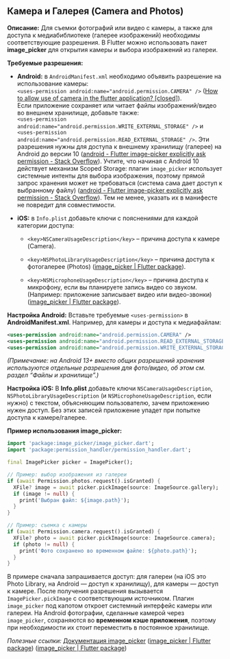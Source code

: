 ## Камера и Галерея (Camera and Photos)

**Описание:** Для съемки фотографий или видео с камеры, а также для доступа к медиабиблиотеке (галерее изображений) необходимы соответствующие разрешения. В Flutter можно использовать пакет **image_picker** для открытия камеры и выбора изображений из галереи.

**Требуемые разрешения:**

- **Android:** в `AndroidManifest.xml` необходимо объявить разрешение на использование камеры:  
    `<uses-permission android:name="android.permission.CAMERA" />` ([How to allow use of camera in the flutter application? [closed]](https://stackoverflow.com/questions/62776868/how-to-allow-use-of-camera-in-the-flutter-application#:~:text=,xml%20file)).  
    Если приложение сохраняет или читает файлы изображений/видео во внешнем хранилище, добавьте также:  
    `<uses-permission android:name="android.permission.WRITE_EXTERNAL_STORAGE" />` и  
    `<uses-permission android:name="android.permission.READ_EXTERNAL_STORAGE" />`. Эти разрешения нужны для доступа к внешнему хранилищу (галерее) на Android до версии 10 ([android - Flutter image-picker explicitly ask permission - Stack Overflow](https://stackoverflow.com/questions/69014145/flutter-image-picker-explicitly-ask-permission#:~:text=Permission%20needed%20to%20read%20and,xml)). Учтите, что начиная с Android 10 действует механизм Scoped Storage: плагин `image_picker` использует системные интенты для выбора изображения, поэтому прямой запрос хранения может не требоваться (система сама дает доступ к выбранному файлу) ([android - Flutter image-picker explicitly ask permission - Stack Overflow](https://stackoverflow.com/questions/69014145/flutter-image-picker-explicitly-ask-permission#:~:text=For%20Gallery%20pick%20it%20opens,about%20action%20get%20content)). Тем не менее, указать их в манифесте не повредит для совместимости.
    
- **iOS:** в `Info.plist` добавьте ключи с пояснениями для каждой категории доступа:
    
    - `<key>NSCameraUsageDescription</key>` – причина доступа к камере (Camera).
        
    - `<key>NSPhotoLibraryUsageDescription</key>` – причина доступа к фотогалерее (Photos) ([image_picker | Flutter package](https://pub.dev/packages/image_picker#:~:text=Add%20the%20following%20keys%20to,project%20root%3E%2Fios%2FRunner%2FInfo.plist)).
        
    - `<key>NSMicrophoneUsageDescription</key>` – причина доступа к микрофону, если вы планируете запись видео со звуком. (Например: приложение записывает видео или видео-звонки) ([image_picker | Flutter package](https://pub.dev/packages/image_picker#:~:text=%2A%20%60NSCameraUsageDescription%60%20,Description%20in%20the%20visual%20editor)).
        

**Настройка Android:** Вставьте требуемые `<uses-permission>` в **AndroidManifest.xml**. Например, для камеры и доступа к медиафайлам:

```xml
<uses-permission android:name="android.permission.CAMERA" />
<uses-permission android:name="android.permission.READ_EXTERNAL_STORAGE" />
<uses-permission android:name="android.permission.WRITE_EXTERNAL_STORAGE" />
```

_(Примечание: на Android 13+ вместо общих разрешений хранения используются отдельные разрешения для фото/видео, об этом см. раздел “Файлы и хранилище”.)_

**Настройка iOS:** В **Info.plist** добавьте ключи `NSCameraUsageDescription`, `NSPhotoLibraryUsageDescription` (и `NSMicrophoneUsageDescription`, если нужно) с текстом, объясняющим пользователю, зачем приложению нужен доступ. Без этих записей приложение упадет при попытке доступа к камере/галерее.

**Пример использования image_picker:**

```dart
import 'package:image_picker/image_picker.dart';
import 'package:permission_handler/permission_handler.dart';

final ImagePicker picker = ImagePicker();

// Пример: выбор изображения из галереи
if (await Permission.photos.request().isGranted) {
  XFile? image = await picker.pickImage(source: ImageSource.gallery);
  if (image != null) {
    print('Выбран файл: ${image.path}');
  }
}

// Пример: съемка с камеры
if (await Permission.camera.request().isGranted) {
  XFile? photo = await picker.pickImage(source: ImageSource.camera);
  if (photo != null) {
    print('Фото сохранено во временном файле: ${photo.path}');
  }
}
```

В примере сначала запрашивается доступ: для галереи (на iOS это Photo Library, на Android — доступ к хранилищу), для камеры — доступ к камере. После получения разрешения вызывается `ImagePicker.pickImage` с соответствующим источником. Плагин `image_picker` под капотом откроет системный интерфейс камеры или галереи. На Android фотографии, сделанные камерой через `image_picker`, сохраняются во **временном кэше приложения**, поэтому при необходимости их стоит переместить в постоянное хранилище.

_Полезные ссылки:_ [Документация image_picker](https://pub.dev/packages/image_picker) ([image_picker | Flutter package](https://pub.dev/packages/image_picker#:~:text=Add%20the%20following%20keys%20to,project%20root%3E%2Fios%2FRunner%2FInfo.plist)) ([image_picker | Flutter package](https://pub.dev/packages/image_picker#:~:text=%2A%20%60NSCameraUsageDescription%60%20,Description%20in%20the%20visual%20editor))